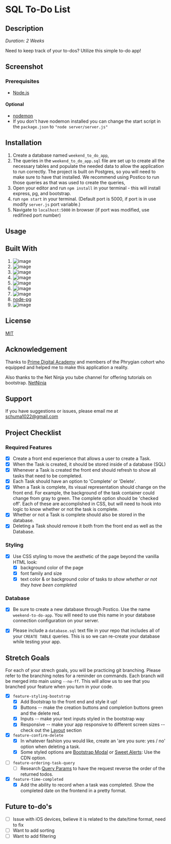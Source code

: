 # SQL To-Do List

## Description

_Duration: 2 Weeks_

Need to keep track of your to-dos? Utilize this simple to-do app!

## Screenshot

### Prerequisites

- [Node.js](https://nodejs.org/en/)

#### Optional
- [nodemon](https://www.npmjs.com/package/nodemon)
- If you don't have nodemon installed you can change the start script in the `package.json` to `"node server/server.js"`

## Installation

1. Create a database named `weekend_to_do_app`,
2. The queries in the `weekend_to_do_app.sql` file are set up to create all the necessary tables and populate the needed data to allow the application to run correctly. The project is built on Postgres, so you will need to make sure to have that installed. We recommend using Postico to run those queries as that was used to create the queries,
3. Open your editor and run `npm install` in your terminal - this will install express, pg, and bootstrap.
2. run `npm start` in your terminal. (Default port is 5000, if port is in use modify `server.js` port variable.)
3. Navigate to `localhost:5000` in browser (if port was modified, use redifined port number)

## Usage

## Built With

1. ![image](https://img.shields.io/badge/HTML5-E34F26?style=for-the-badge&logo=html5&logoColor=white)
2. ![image](https://img.shields.io/badge/CSS3-1572B6?style=for-the-badge&logo=css3&logoColor=white)
3. ![image](https://img.shields.io/badge/Bootstrap-563D7C?style=for-the-badge&logo=bootstrap&logoColor=white)
4. ![image](https://img.shields.io/badge/JavaScript-323330?style=for-the-badge&logo=javascript&logoColor=F7DF1E)
5. ![image](https://img.shields.io/badge/jQuery-0769AD?style=for-the-badge&logo=jquery&logoColor=white)
6. ![image](https://img.shields.io/badge/Node.js-339933?style=for-the-badge&logo=nodedotjs&logoColor=white)
7. ![image](https://img.shields.io/badge/Express.js-000000?style=for-the-badge&logo=express&logoColor=white)
8. [node-pg](https://www.npmjs.com/package/pg)
9. ![image](https://img.shields.io/badge/PostgreSQL-316192?style=for-the-badge&logo=postgresql&logoColor=white)

## License

[MIT](https://choosealicense.com/licenses/mit/)

## Acknowledgement

Thanks to [Prime Digital Academy](https://www.primeacademy.io/) and members of the Phrygian cohort who equipped and helped me to make this application a reality.

Also thanks to the Net Ninja you tube channel for offering tutorials on bootstrap. [NetNinja](https://www.youtube.com/c/TheNetNinja/featured)

## Support

If you have suggestions or issues, please email me at [schuma1022@gmail.com](mailto:schuma1022@gmail.com)

## Project Checklist

### Required Features

- [X] Create a front end experience that allows a user to create a Task.
- [X] When the Task is created, it should be stored inside of a database (SQL)
- [X] Whenever a Task is created the front end should refresh to show all tasks that need to be completed.
- [X] Each Task should have an option to 'Complete' or 'Delete'.
- [X] When a Task is complete, its visual representation should change on the front end. For example, the background of the task container could change from gray to green. The complete option should be  'checked off'. Each of these are accomplished in CSS, but will need to hook into logic to know whether or not the task is complete.
- [X] Whether or not a Task is complete should also be stored in the database.
- [X] Deleting a Task should remove it both from the front end as well as the Database.

### Styling
- [X] Use CSS styling to move the aesthetic of the page beyond the vanilla HTML look:
  - [X] background color of the page
  - [X] font family and size
  - [X] text color & or background color of tasks *to show whether or not they have been completed*

### Database

- [X] Be sure to create a new database through Postico. Use the name `weekend-to-do-app`. You will need to use this name in your database connection configuration on your server.

- [X] Please include a `database.sql` text file in your repo that includes all of your `CREATE TABLE` queries. This is so we can re-create your database while testing your app.

## Stretch Goals

For each of your strech goals, you will be practicing git branching. Please refer to the branching notes for a reminder on commands. Each branch will be merged into main using `--no-ff`. This will allow us to see that you branched your feature when you turn in your code.

- [X] `feature-styling-bootstrap` 
    - [X] Add Bootstrap to the front end and style it up!
    - [X] Buttons -- make the creation buttons and completion buttons green and the delete red.
    - [X] Inputs -- make your text inputs styled in the bootstrap way
    - [X] Responsive -- make your app responsive to different screen sizes -- check out the [Layout](https://getbootstrap.com/docs/4.1/layout/overview/) section

- [X] `feature-confirm-delete`
    - [X] In whatever fashion you would like, create an 'are you sure: yes / no' option when deleting a task.
    - [X] Some styled options are [Bootstrap Modal](https://getbootstrap.com/docs/4.0/components/modal/) or [Sweet Alerts](https://sweetalert.js.org/guides/): Use the CDN option.

- [ ] `feature-ordering-task-query` 
    - [ ] Research [Query Params](https://expressjs.com/en/api.html#req.query) to have the request reverse the order of the returned todos. 
    
- [X] `feature-time-completed` 
    - [X] Add the ability to record when a task was completed. Show the completed date on the frontend in a pretty format.

## Future to-do's

- [ ] Issue with iOS devices, believe it is related to the date/time format, need to fix
- [ ] Want to add sorting
- [ ] Want to add filtering
